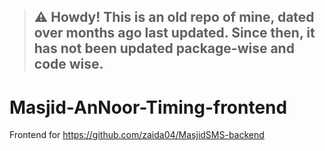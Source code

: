 > ## :warning: Howdy! This is an old repo of mine, dated over months ago last updated. Since then, it has not been updated package-wise and code wise.

# Masjid-AnNoor-Timing-frontend
Frontend for https://github.com/zaida04/MasjidSMS-backend

